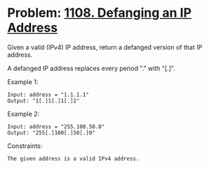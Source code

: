 # Problem: [1108. Defanging an IP Address](https://leetcode.com/problems/defanging-an-ip-address/)

Given a valid (IPv4) IP address, return a defanged version of that IP address.

A defanged IP address replaces every period "." with "[.]".

Example 1:
````
Input: address = "1.1.1.1"
Output: "1[.]1[.]1[.]1"
````

Example 2:
````
Input: address = "255.100.50.0"
Output: "255[.]100[.]50[.]0"
````

Constraints:
````
The given address is a valid IPv4 address.
````